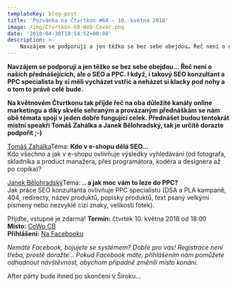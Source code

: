 ```yaml
---
templateKey: blog-post
title: 'Pozvánka na Čtvrtkon #68 – 10. května 2018'
image: /img/Ctvrtkon-68-Web-Cover.png
date: '2018-04-30T10:54:52+00:00'
description: >-
    Navzájem se podporují a jen těžko se bez sebe obejdou… Řeč není o našich přednášejících, ale o SEO a PPC. I když, i takový SEO konzultant a PPC specialista by si měli vycházet vstříc a n...
---
```

[](http://ctvrtkon.cz/wp-content/uploads/Ctvrtkon-68-Web-Cover.png)

**Navzájem se podporují a jen těžko se bez sebe obejdou… Řeč není o našich přednášejících, ale o SEO a PPC. I když, i takový SEO konzultant a PPC specialista by si měli vycházet vstříc a neházet si klacky pod nohy a o tom to právě celé bude.**

**Na květnovém Čtvrtkonu tak přijde řeč na oba důležité kanály online marketingu a díky skvěle sehraným a provázaným přednáškám se nám obě témata spojí v jeden dobře fungující celek. Přednášet budou tentokrát místní speakři Tomáš Zahálka a Janek Bělohradský, tak je určitě dorazte podpořit ;-)**

[Tomáš Zahálka](https://tomaszahalka.cz/)Téma: **Kdo v e-shopu dělá SEO…**  
Kdo všechno a jak v e-shopu ovlivňuje výsledky vyhledávání (od fotografa, skladníka a product manažera, přes programátora, kodéra a designera až po copíka)?

[Janek Bělohradský](http://www.janbelohradsky.cz/)Téma: **.. a jak moc vám to leze do PPC?**  
Jak práce SEO konzultanta ovlivňuje PPC specialistu (DSA a PLA kampaně, 404, redirecty, název produktů, popisky produktů, text psaný velkými písmeny nebo nezvyklé cizí znaky, velikosti fotek).

Přijďte, vstupné je zdarma! **Termín:** čtvrtek 10. května 2018 od 18:00  
**Místo:** [CoWo CB](https://www.cowocb.cz)  
**Přihlášení:** [Na Facebooku](https://www.facebook.com/events/133443514177635/)

_Nemáte Facebook, bojujete se systémem? Dobře pro vás! Registrace není třeba, prostě doražte… Pokud Facebook máte, přihlášením nám pomůžete odhadnout návštěvnost, abychom případně změnili místo konání._

After párty bude ihned po skončení v Široku…